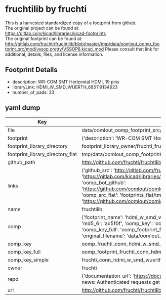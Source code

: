 # fruchtilib by fruchti  
This is a harvested standardized copy of a footprint from github.  
The original project can be found at:  
https://gitlab.com/kicad/libraries/kicad-footprints  
The original footprint can be found at:
http://gitlab.com/fruchti/fruchtilib/blob/master/tmp/data/oomlout_oomp_footprint_src/mod/vssop.pretty/VSSOP8.kicad_mod
Please consult that link for additional, details, files, and license information.  
## Footprint Details
* description: WR-COM SMT Horizontal HDMI, 19 pins  
* libraryLink: HDMI_W_SMD_WUERTH_685119134923  
* number_of_pads: 23  
## yaml dump  
| Key | Value |  
| --- | --- |  
| file | data/oomlout_oomp_footprint_src/fruchtilib/mod/conn.pretty/HDMI_W_SMD_WUERTH_685119134923.kicad_mod |  
| footprint | {'description': 'WR-COM SMT Horizontal HDMI, 19 pins', 'libraryLink': 'HDMI_W_SMD_WUERTH_685119134923', 'number_of_pads': 23} |  
| footprint_library_directory | footprint_library_owner/fruchti_fruchtilib |  
| footprint_library_directory_flat | tmp/data/oomlout_oomp_footprint_src/footprints_flat/fruchti_conn_hdmi_w_smd_wuerth_685119134923/working |  
| github_path | http://github.com/fruchti/fruchtilib/blob/master/tmp/data/oomlout_oomp_footprint_src/mod/conn.pretty/HDMI_W_SMD_WUERTH_685119134923.kicad_mod |  
| links | {'github_src': 'http://gitlab.com/fruchti/fruchtilib/blob/master/tmp/data/oomlout_oomp_footprint_src/mod/vssop.pretty/VSSOP8.kicad_mod', 'github_src_repo': 'https://gitlab.com/kicad/libraries/kicad-footprints', 'oomp_bot': 'tmp/data/oomlout_oomp_footprint_src/footprints/fruchti_conn_hdmi_w_smd_wuerth_685119134923/working', 'oomp_bot_github': 'https://github.com/oomlout/oomlout_oomp_footprint_bot/tree/main/tmp/data/oomlout_oomp_footprint_src/footprints/fruchti_conn_hdmi_w_smd_wuerth_685119134923/working', 'oomp_src_flat': 'footprints_flat/tmp/data/oomlout_oomp_footprint_src/footprints_flat/fruchti_conn_hdmi_w_smd_wuerth_685119134923/working', 'oomp_src_flat_github': 'https://github.com/oomlout/oomlout_oomp_footprint_src/tree/main/tmp/data/oomlout_oomp_footprint_src/footprints_flat/fruchti_conn_hdmi_w_smd_wuerth_685119134923/working'} |  
| name | fruchtilib |  
| oomp | {'footprint_name': 'hdmi_w_smd_wuerth_685119134923', 'library_name': 'conn', 'md5': 'ac5f0f8d5315db22f00e222494a39204', 'md5_10': 'ac5f0f8d53', 'md5_5': 'ac5f0', 'md5_6': 'ac5f0f', 'oomp_key': 'oomp_fruchti_conn_hdmi_w_smd_wuerth_685119134923', 'oomp_key_extra': 'oomp_footprint_fruchti_conn_hdmi_w_smd_wuerth_685119134923', 'oomp_key_full': 'oomp_footprint_fruchti_conn_hdmi_w_smd_wuerth_685119134923_ac5f0f', 'oomp_key_simple': 'fruchti_conn_hdmi_w_smd_wuerth_685119134923', 'original_filename': 'data/oomlout_oomp_footprint_src/fruchtilib/mod/conn.pretty/HDMI_W_SMD_WUERTH_685119134923.kicad_mod', 'owner_name': 'fruchti'} |  
| oomp_key | oomp_fruchti_conn_hdmi_w_smd_wuerth_685119134923 |  
| oomp_key_full | oomp_footprint_fruchti_conn_hdmi_w_smd_wuerth_685119134923 |  
| oomp_key_simple | fruchti_conn_hdmi_w_smd_wuerth_685119134923 |  
| owner | fruchti |  
| repo | {'documentation_url': 'https://docs.github.com/rest/overview/resources-in-the-rest-api#rate-limiting', 'message': "API rate limit exceeded for 84.66.142.224. (But here's the good news: Authenticated requests get a higher rate limit. Check out the documentation for more details.)"} |  
| url | http://github.com/fruchti/fruchtilib |  

